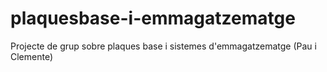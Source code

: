 # plaquesbase-i-emmagatzematge
Projecte de grup sobre plaques base i sistemes d'emmagatzematge (Pau i Clemente)
